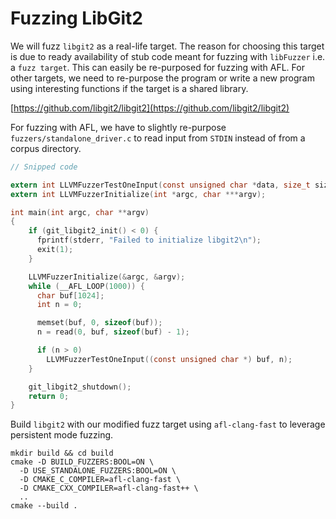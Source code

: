 # Fuzzing LibGit2

We will fuzz `libgit2` as a real-life target. The reason for choosing this target is due to ready availability of stub code meant for fuzzing with `libFuzzer` i.e. a `fuzz target`. This can easily be re-purposed for fuzzing with AFL. For other targets, we need to re-purpose the program or write a new program using interesting functions if the target is a shared library.

[https://github.com/libgit2/libgit2](https://github.com/libgit2/libgit2)

For fuzzing with AFL, we have to slightly re-purpose `fuzzers/standalone_driver.c` to read input from `STDIN` instead of from a corpus directory.

```c
// Snipped code

extern int LLVMFuzzerTestOneInput(const unsigned char *data, size_t size);
extern int LLVMFuzzerInitialize(int *argc, char ***argv);

int main(int argc, char **argv)
{
    if (git_libgit2_init() < 0) {
      fprintf(stderr, "Failed to initialize libgit2\n");
      exit(1);
    }

    LLVMFuzzerInitialize(&argc, &argv);
    while (__AFL_LOOP(1000)) {
      char buf[1024];
      int n = 0;

      memset(buf, 0, sizeof(buf));
      n = read(0, buf, sizeof(buf) - 1);

      if (n > 0)
        LLVMFuzzerTestOneInput((const unsigned char *) buf, n);
    }

    git_libgit2_shutdown();
    return 0;
}
```

Build `libgit2` with our modified fuzz target using `afl-clang-fast` to leverage persistent mode fuzzing.

```
mkdir build && cd build
cmake -D BUILD_FUZZERS:BOOL=ON \
  -D USE_STANDALONE_FUZZERS:BOOL=ON \
  -D CMAKE_C_COMPILER=afl-clang-fast \
  -D CMAKE_CXX_COMPILER=afl-clang-fast++ \
  ..
cmake --build .
```